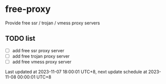 
# free-proxy
Provide free ssr / trojan / vmess proxy servers


## TODO list
- [ ] add free ssr proxy server
- [ ] add free trojan proxy server
- [ ] add free vmess proxy server

Last updated at 2023-11-07 18:00:01 UTC+8, next update schedule at 2023-11-08 00:00:01 UTC+8

